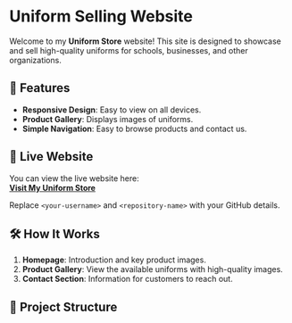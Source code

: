 # Uniform Selling Website  

Welcome to my **Uniform Store** website! This site is designed to showcase and sell high-quality uniforms for schools, businesses, and other organizations.

## 🌟 Features  

- **Responsive Design**: Easy to view on all devices.  
- **Product Gallery**: Displays images of uniforms.  
- **Simple Navigation**: Easy to browse products and contact us.  

## 🚀 Live Website  

You can view the live website here:  
**[Visit My Uniform Store](https://<your-username>.github.io/<repository-name>/)**  

Replace `<your-username>` and `<repository-name>` with your GitHub details.

## 🛠️ How It Works  

1. **Homepage**: Introduction and key product images.  
2. **Product Gallery**: View the available uniforms with high-quality images.  
3. **Contact Section**: Information for customers to reach out.

## 📁 Project Structure  

